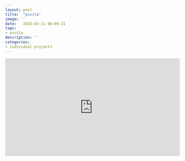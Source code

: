 ```yaml
---
layout: post
title:  "psvita"
image: ''
date:   2016-03-11 00:06:31
tags:
- psvita
description: ''
categories:
- individual projects
---
```


<center><iframe width="560" height="315" src="https://www.youtube.com/embed/7eafXxt1-Ck" frameborder="0" allow="accelerometer; autoplay; encrypted-media; gyroscope; picture-in-picture" allowfullscreen></iframe></center>

